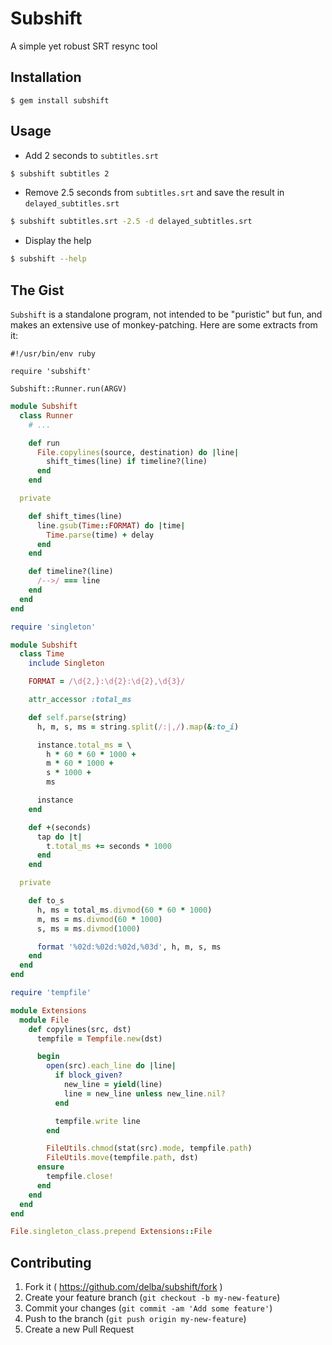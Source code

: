 # Subshift

A simple yet robust SRT resync tool

## Installation

    $ gem install subshift

## Usage

- Add 2 seconds to `subtitles.srt`

```bash
$ subshift subtitles 2
```

- Remove 2.5 seconds from `subtitles.srt` and save the result
  in `delayed_subtitles.srt`

```bash
$ subshift subtitles.srt -2.5 -d delayed_subtitles.srt
```

- Display the help

```bash
$ subshift --help
```

## The Gist

`Subshift` is a standalone program, not intended to be "puristic" but fun, and makes an extensive use of monkey-patching.
Here are some extracts from it:

```bin
#!/usr/bin/env ruby

require 'subshift'

Subshift::Runner.run(ARGV)
```

```ruby
module Subshift
  class Runner
    # ...

    def run
      File.copylines(source, destination) do |line|
        shift_times(line) if timeline?(line)
      end
    end

  private

    def shift_times(line)
      line.gsub(Time::FORMAT) do |time|
        Time.parse(time) + delay
      end
    end

    def timeline?(line)
      /-->/ === line
    end
  end
end
```

```ruby
require 'singleton'

module Subshift
  class Time
    include Singleton

    FORMAT = /\d{2,}:\d{2}:\d{2},\d{3}/

    attr_accessor :total_ms

    def self.parse(string)
      h, m, s, ms = string.split(/:|,/).map(&:to_i)

      instance.total_ms = \
        h * 60 * 60 * 1000 +
        m * 60 * 1000 +
        s * 1000 +
        ms

      instance
    end

    def +(seconds)
      tap do |t|
        t.total_ms += seconds * 1000
      end
    end

  private

    def to_s
      h, ms = total_ms.divmod(60 * 60 * 1000)
      m, ms = ms.divmod(60 * 1000)
      s, ms = ms.divmod(1000)

      format '%02d:%02d:%02d,%03d', h, m, s, ms
    end
  end
end
```

```ruby
require 'tempfile'

module Extensions
  module File
    def copylines(src, dst)
      tempfile = Tempfile.new(dst)

      begin
        open(src).each_line do |line|
          if block_given?
            new_line = yield(line)
            line = new_line unless new_line.nil?
          end

          tempfile.write line
        end

        FileUtils.chmod(stat(src).mode, tempfile.path)
        FileUtils.move(tempfile.path, dst)
      ensure
        tempfile.close!
      end
    end
  end
end

File.singleton_class.prepend Extensions::File
```

## Contributing

1. Fork it ( https://github.com/delba/subshift/fork )
2. Create your feature branch (`git checkout -b my-new-feature`)
3. Commit your changes (`git commit -am 'Add some feature'`)
4. Push to the branch (`git push origin my-new-feature`)
5. Create a new Pull Request

